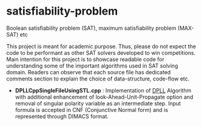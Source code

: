 # satisfiability-problem
Boolean satisfiability problem (SAT), maximum satisfiability problem (MAX-SAT) etc

This project is meant for academic purpose. Thus, please do not expect the code to be performant as other SAT solvers developed to win competitions. Main intention for this project is to showcase readable code for understanding some of the important algorithms used in SAT solving domain. Readers can observe that each source file has dedicated comments section to explain the choice of data-structure, code-flow etc.

- **DPLLCppSingleFileUsingSTL.cpp** : Implementation of [DPLL](https://en.wikipedia.org/wiki/DPLL_algorithm) Algorithm with additional enhancement of look-Ahead-Unit-Propagate option and removal of singular polarity variable as an intermediate step. Input formula is accepted in CNF (Conjunctive Normal form) and is represented through DIMACS format.
